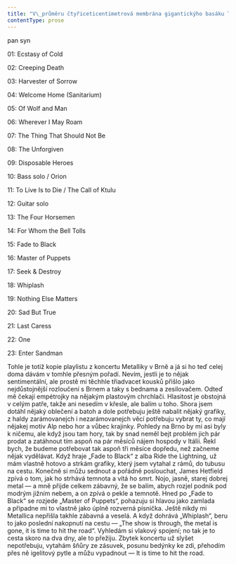 ```yaml
---
title: "V\_průměru čtyřiceticentimetrová membrána gigantickýho basáku Torus se lehce pohupuje a\_celej dům je naplněnej příjemně surovým akustickým tlakem\\. V\_domě je prázdno, takže si můžu dopřát skoro koncertní hlasitost\\. Do playlistu jsem si zadal třiadvacet skladeb přesně v\_tomhle pořadí:"
contentType: prose
---
```


<section>

pan syn

01: Ecstasy of Cold

02: Creeping Death

03: Harvester of Sorrow

04: Welcome Home (Sanitarium)

05: Of Wolf and Man

06: Wherever I May Roam

07: The Thing That Should Not Be

08: The Unforgiven

09: Disposable Heroes

10: Bass solo / Orion

11: To Live Is to Die / The Call of Ktulu

12: Guitar solo

13: The Four Horsemen

14: For Whom the Bell Tolls

15: Fade to Black

16: Master of Puppets

17: Seek & Destroy

18: Whiplash

19: Nothing Else Matters

20: Sad But True

21: Last Caress

22: One

23: Enter Sandman

Tohle je totiž kopie playlistu z koncertu Metalliky v Brně a já si ho teď celej doma dávám v tomhle přesným pořadí. Nevím, jestli je to nějak sentimentální, ale prostě mi těchhle třiadvacet kousků přišlo jako nejdůstojnější rozloučení s Brnem a taky s bednama a zesilovačem. Odteď mě čekají empétrojky na nějakým plastovým chrchlači. Hlasitost je obstojná v celým patře, takže ani nesedím v křesle, ale balím u toho. Shora jsem dotáhl nějaký oblečení a batoh a dole potřebuju ještě nabalit nějaký grafiky, z haldy zarámovanejch i nezarámovanejch věcí potřebuju vybrat ty, co mají nějakej motiv Alp nebo hor a vůbec krajinky. Pohledy na Brno by mi asi byly k ničemu, ale když jsou tam hory, tak by snad neměl bejt problém jich pár prodat a zatáhnout tím aspoň na pár měsíců nájem hospody v Itálii. Řekl bych, že budeme potřebovat tak aspoň tři měsíce dopředu, než začneme nějak vydělávat. Když hraje „Fade to Black“ z alba Ride the Lightning, už mám vlastně hotovo a strkám grafiky, který jsem vytahal z rámů, do tubusu na cestu. Konečně si můžu sednout a pořádně poslouchat, James Hetfield zpívá o tom, jak ho strhává temnota a vítá ho smrt. Nojo, jasně, starej dobrej metal — a mně přijde celkem zábavný, že se balím, abych rozjel podnik pod modrým jižním nebem, a on zpívá o pekle a temnotě. Hned po „Fade to Black“ se rozjede „Master of Puppets“, pohazuju si hlavou jako zamlada a připadne mi to vlastně jako úplně rozverná písnička. Ještě nikdy mi Metallica nepřišla takhle zábavná a veselá. A když dohrává „Whiplash“, beru to jako poslední nakopnutí na cestu — „The show is through, the metal is gone, it is time to hit the road“. Vyhledám si vlakový spojení; no tak je to cesta skoro na dva dny, ale to přežiju. Zbytek koncertu už slyšet nepotřebuju, vytahám šňůry ze zásuvek, posunu bedýnky ke zdi, přehodím přes ně igelitový pytle a můžu vypadnout — It is time to hit the road.

</section>
